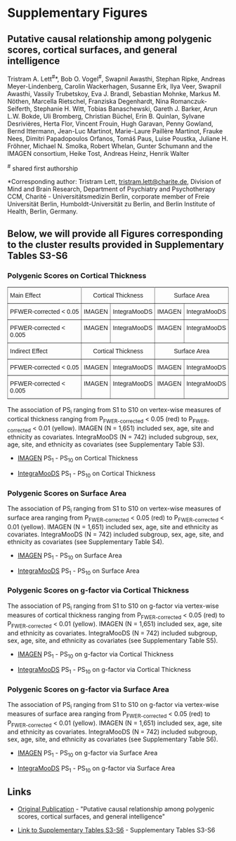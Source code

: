 # Supplementary Figures
## Putative causal relationship among polygenic scores, cortical surfaces, and general intelligence
Tristram A. Lett<sup>#</sup>*, Bob O. Vogel<sup>#</sup>, Swapnil Awasthi, Stephan Ripke, Andreas Meyer-Lindenberg, Carolin Wackerhagen, Susanne Erk, Ilya Veer, Swapnil Awasthi, Vassily Trubetskoy,  Eva J. Brandl, Sebastian Mohnke, Markus M. Nöthen, Marcella Rietschel, Franziska Degenhardt, Nina Romanczuk-Seiferth, Stephanie H. Witt, Tobias Banaschewski, Gareth J. Barker, Arun L.W. Bokde, Uli Bromberg, Christian Büchel, Erin B. Quinlan, Sylvane Desrivières, Herta Flor, Vincent Frouin, Hugh Garavan, Penny Gowland, Bernd Ittermann, Jean-Luc Martinot, Marie-Laure Paillère Martinot, Frauke Nees, Dimitri Papadopoulos Orfanos, Tomáš Paus, Luise Poustka, Juliane H. Fröhner, Michael N. Smolka, Robert Whelan, Gunter Schumann and the IMAGEN consortium, Heike Tost, Andreas Heinz, Henrik Walter

<sup>#</sup> shared first authorship

*Corresponding author: Tristram Lett, tristram.lett@charite.de, Division of Mind and Brain Research, Department of Psychiatry and Psychotherapy CCM, Charité - Universitätsmedizin Berlin, corporate member of Freie Universität Berlin, Humboldt-Universität zu Berlin, and Berlin Institute of Health, Berlin, Germany.

## Below, we will provide all Figures corresponding to the cluster results provided in Supplementary Tables S3-S6

### Polygenic Scores on Cortical Thickness

<style type="text/css">
.tg  {border-collapse:collapse;border-spacing:0;}
.tg td{font-family:Arial, sans-serif;font-size:14px;padding:10px 5px;border-style:solid;border-width:1px;overflow:hidden;word-break:normal;border-color:black;}
.tg th{font-family:Arial, sans-serif;font-size:14px;font-weight:normal;padding:10px 5px;border-style:solid;border-width:1px;overflow:hidden;word-break:normal;border-color:black;}
.tg .tg-c3ow{border-color:inherit;text-align:center;vertical-align:top}
.tg .tg-0pky{border-color:inherit;text-align:left;vertical-align:top}
</style>
<table class="tg">
  <tr>
    <th class="tg-0pky">Main Effect</th>
    <th class="tg-c3ow" colspan="2">Cortical Thickness </th>
    <th class="tg-c3ow" colspan="2">Surface Area</th>
  </tr>
  <tr>
    <td class="tg-0pky">PFWER-corrected &lt; 0.05<br></td>
    <td class="tg-c3ow">IMAGEN</td>
    <td class="tg-c3ow">IntegraMooDS</td>
    <td class="tg-c3ow">IMAGEN</td>
    <td class="tg-c3ow">IntegraMooDS</td>
  </tr>
  <tr>
    <td class="tg-0pky">PFWER-corrected &lt; 0.005</td>
    <td class="tg-c3ow">IMAGEN</td>
    <td class="tg-c3ow">IntegraMooDS</td>
    <td class="tg-c3ow">IMAGEN</td>
    <td class="tg-c3ow">IntegraMooDS</td>
  </tr>
  <tr>
    <td class="tg-0pky">Indirect Effect</td>
    <td class="tg-c3ow" colspan="2">Cortical Thickness</td>
    <td class="tg-c3ow" colspan="2">Surface Area</td>
  </tr>
  <tr>
    <td class="tg-0pky">PFWER-corrected &lt; 0.05</td>
    <td class="tg-c3ow">IMAGEN</td>
    <td class="tg-c3ow">IntegraMooDS</td>
    <td class="tg-c3ow">IMAGEN</td>
    <td class="tg-c3ow">IntegraMooDS</td>
  </tr>
  <tr>
    <td class="tg-0pky">PFWER-corrected &lt; 0.005</td>
    <td class="tg-c3ow">IMAGEN</td>
    <td class="tg-c3ow">IntegraMooDS</td>
    <td class="tg-c3ow">IMAGEN</td>
    <td class="tg-c3ow">IntegraMooDS</td>
  </tr>
</table>

The association of PS<sub>i</sub> ranging from S1 to S10 on vertex-wise measures of cortical thickness ranging from P<sub>FWER-corrected</sub> < 0.05 (red) to P<sub>FWER-corrected</sub> < 0.01 (yellow). IMAGEN (N = 1,651) included sex, age, site and ethnicity as covariates. IntegraMooDS (N = 742) included subgroup, sex, age, site, and ethnicity as covariates (see Supplementary Table S3).

* [IMAGEN](http://htmlpreview.github.io/?https://github.com/bobvogel/g-factor-mediation/blob/master/IMAGEN_MAINEFFECT_CT/ALL_tstat_con1_thickness.html) PS<sub>1</sub> - PS<sub>10</sub> on Cortical Thickness

* [IntegraMooDS](http://htmlpreview.github.io/?https://github.com/bobvogel/g-factor-mediation/blob/master/INTEGRAMOODS_MAINEFFECT_CT/ALL_tstat_con1_thickness.html) PS<sub>1</sub> - PS<sub>10</sub> on Cortical Thickness

### Polygenic Scores on Surface Area 
The association of PS<sub>i</sub> ranging from S1 to S10 on vertex-wise measures of surface area ranging from P<sub>FWER-corrected</sub> < 0.05 (red) to P<sub>FWER-corrected</sub> < 0.01 (yellow). IMAGEN (N = 1,651) included sex, age, site and ethnicity as covariates. IntegraMooDS (N = 742) included subgroup, sex, age, site, and ethnicity as covariates (see Supplementary Table S4).

* [IMAGEN](http://htmlpreview.github.io/?https://github.com/bobvogel/g-factor-mediation/blob/master/IMAGEN_MAINEFFECT_SA/ALL_tstat_con1_area.html) PS<sub>1</sub> - PS<sub>10</sub> on Surface Area

* [IntegraMooDS](http://htmlpreview.github.io/?https://github.com/bobvogel/g-factor-mediation/blob/master/INTEGRAMOODS_MAINEFFECT_SA/ALL_tstat_con1_area.html) PS<sub>1</sub> - PS<sub>10</sub> on Surface Area

### Polygenic Scores on g-factor via Cortical Thickness 
The association of PS<sub>i</sub> ranging from S1 to S10 on g-factor via vertex-wise measures of cortical thickness ranging from P<sub>FWER-corrected</sub> < 0.05 (red) to P<sub>FWER-corrected</sub> < 0.01 (yellow). IMAGEN (N = 1,651) included sex, age, site and ethnicity as covariates. IntegraMooDS (N = 742) included subgroup, sex, age, site, and ethnicity as covariates (see Supplementary Table S5).

* [IMAGEN](http://htmlpreview.github.io/?https://github.com/bobvogel/g-factor-mediation/blob/master/IMAGEN_MEDIATION_CT/ALL_SobelZ_M_thickness.html) PS<sub>1</sub> - PS<sub>10</sub> on g-factor via Cortical Thickness

* [IntegraMooDS](http://htmlpreview.github.io/?https://github.com/bobvogel/g-factor-mediation/blob/master/INTEGRAMOODS_MEDIATION_CT/ALL_SobelZ_M_thickness.html) PS<sub>1</sub> - PS<sub>10</sub> on g-factor via Cortical Thickness

### Polygenic Scores on g-factor via Surface Area 
The association of PS<sub>i</sub> ranging from S1 to S10 on g-factor via vertex-wise measures of surface area ranging from P<sub>FWER-corrected</sub> < 0.05 (red) to P<sub>FWER-corrected</sub> < 0.01 (yellow). IMAGEN (N = 1,651) included sex, age, site and ethnicity as covariates. IntegraMooDS (N = 742) included subgroup, sex, age, site, and ethnicity as covariates (see Supplementary Table S6).

* [IMAGEN](http://htmlpreview.github.io/?https://github.com/bobvogel/g-factor-mediation/blob/master/IMAGEN_MEDIATION_SA/ALL_SobelZ_M_area.html) PS<sub>1</sub> - PS<sub>10</sub> on g-factor via Surface Area

* [IntegraMooDS](http://htmlpreview.github.io/?https://github.com/bobvogel/g-factor-mediation/blob/master/INTEGRAMOODS_MEDIATION_SA/ALL_SobelZ_M_area.html) PS<sub>1</sub> - PS<sub>10</sub> on g-factor via Surface Area

</p>

## Links

* [Original Publication](http://www.google.com) - "Putative causal relationship among polygenic scores, cortical surfaces, and general intelligence" 

* [Link to Supplementary Tables S3-S6](http://www.google.com) - Supplementary Tables S3-S6
